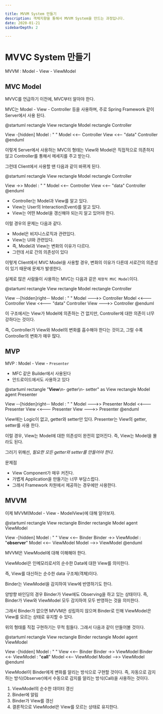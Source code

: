 ```yaml
---

title: MVVM System 만들기
description: 객체지향을 통해서 MVVM System을 만드는 과정입니다.
date: 2020-01-21
sidebarDepth: 2

---
```


# MVVC System 만들기

MVVM : Model - View - ViewModel

## MVC Model

MVVC를 언급하기 이전에, MVC부터 알아야 한다.

MVC는 Model - View - Controller 등을 사용하며, 주로 Spring Framework 같이 Server에서 사용 된다.

@startuml
rectangle View
rectangle Model
rectangle Controller

View -[hidden] Model : "          "
Model <<-- Controller 
View <<-- "data" Controller
@enduml

이렇게 Server에서 사용하는 MVC의 형태는 View와 Model은 직접적으로 의존하지 않고 Controller를 통해서 메세지를 주고 받는다.

그런데 Client에서 사용할 땐 다음과 같이 바뀌게 된다.

@startuml
rectangle View
rectangle Model
rectangle Controller

View ->> Model : "          "
Model <<-- Controller 
View <<-- "data" Controller
@enduml

- Controller는 Model과 View를 알고 있다.
- View는 User의 Interaction(Event)를 알고 있다.
- View는 어떤 Model을 갱신해야 되는지 알고 있어야 한다.

이럴 경우의 문제는 다음과 같다.

- Model은 비지니스로직과 관련있다.
- View는 UI와 관련있다.
- 즉, Model과 View는 변화의 이유가 다르다.
- 그런데 서로 간의 의존성이 있다

이렇게 Client에서 MVC Model을 사용할 경우, 변화의 이유가 다른데 서로간의 의존성이 있기 때문에 문제가 발생한다.

실제로 많은 사람들이 사용하는 MVC는 다음과 같은 `제왕적 MVC Model`이다.

@startuml
rectangle View
rectangle Model
rectangle Controller

View --[hidden]right-- Model : "          "
Model --->> Controller 
Model <<--- Controller 
View <<--- "data" Controller
View --->> Controller
@enduml

이 구조에서는 View가 Model에 의존하는 건 없지만, Controller에 대한 의존이 너무 강하다는 것이다.

즉, Controller가 View와 Model의 변화를 흡수해야 한다는 것이고, 그럴 수록 Controller의 변화가 매우 많다.

## MVP

MVP : Model - View - `Presenter`

- MFC 같은 Builder에서 사용된다
- 안드로이드에서도 사용하고 있다 

@startuml
rectangle "**View**\n- getter\n- setter" as View
rectangle Model
agent Presenter

View --[hidden]right-- Model : "          "
Model --->> Presenter 
Model <<--- Presenter 
View <<--- Presenter
View --->> Presenter
@enduml

View에는 Logic이 없고, getter와 setter만 있다. Presenter는 View의 getter, setter를 사용 한다.

이럴 경우, View는 Model에 대한 의존성이 완전히 없어진다. 즉, View는 Model을 몰라도 된다.

그러기 위해선, _필요한 모든 getter와 setter를 만들어야 한다._ 

문제점

- View Component가 매우 커진다.
- 가볍게 Application을 만들기는 너무 부담스럽다.
- 그래서 Framework 차원에서 제공하는 경우에만 사용한다.

## MVVM

이제 MVVM(Model - View - ModelView)에 대해 알아보자.

@startuml
rectangle View
rectangle Binder
rectangle Model
agent ViewModel

View -[hidden] Model : "                    "
View <<-- Binder
Binder ->> ViewModel : "**observer**"
Model <<-- ViewModel 
Model -->> ViewModel 
@enduml

MVVM은 ViewModel에 대해 이해해야 한다.

ViewModel은 인메모리로서의 순수한 Data에 대한 View를 의미한다.

즉, View를 대신하는 순수한 data 구조체(객체)이다.

Binder는 ViewModel을 감지하여 View에 반영하기도 한다.

양방향 바인딩의 경우 Binder가 View에도 Observing을 하고 있는 상태이다. 즉, Binder가 View와 ViewModel 모두 감지하여 모두 반영하는 것을 의미한다. 

그래서 Binder가 없으면 MVVM은 성립하지 않으며 Binder로 인해 ViewModel은 View를 모르는 상태로 유지할 수 있다.

위의 형태를 직접 구현하기는 무척 힘들다. 그래서 다음과 같이 만들어볼 것이다.

@startuml
rectangle View
rectangle Binder
rectangle Model
agent ViewModel

View -[hidden] Model : "                    "
View <<-- Binder
Binder ->> ViewModel
Binder <<- ViewModel : "**call**"
Model <<-- ViewModel 
Model -->> ViewModel 
@enduml

ViewModel이 Binder에게 변화를 알리는 방식으로 구현할 것이다.
즉, 자동으로 감지하는 방식(Observer)에서 수동으로 감지를 알리는 방식(Call)을 사용하는 것이다.

1. ViewModel의 순수한 데이터 갱신
2. Binder에 알림
3. Binder가 View를 갱신
4. 결론적으로 ViewModel은 View를 모르는 상태로 유지한다.

